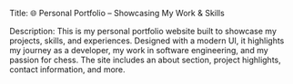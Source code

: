 Title: 🌐 Personal Portfolio – Showcasing My Work & Skills

Description:
This is my personal portfolio website built to showcase my projects, skills, and experiences. Designed with a modern UI, it highlights my journey as a developer, 
my work in software engineering, and my passion for chess. The site includes an about section, project highlights, contact information, and more.
